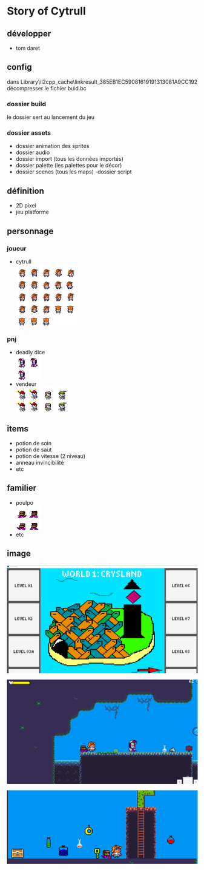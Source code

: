 # Story of Cytrull

## développer
- tom daret

## config

dans Library\il2cpp_cache\linkresult_385EB1EC59081619191313081A9CC192 décompresser le fichier buid.bc
### dossier build
le dossier sert au lancement du jeu

### dossier assets

- dossier animation des sprites
- dossier audio 
- dossier import (tous les données importés)
- dossier palette (les palettes pour le décor)
- dossier scenes (tous les maps)
-dossier script

## définition
- 2D pixel
- jeu platforme

## personnage

### joueur
 - cytrull  
 ![cytrull](img/perso1.png)

### pnj
- deadly dice  
![dede](img/DeadlyDice.png)
- vendeur  
![mineur](Assets/import/mineur.png)
![pharaon](Assets/import/pharaon.png)
![fermier](Assets/import/fermier.png)

## items
- potion de soin
- potion de saut
- potion de vitesse (2 niveau)
- anneau invincibilité
- etc 

## familier
- poulpo  
![poulpo](Assets/import/ChestFamilier.png)
- etc

## image
![menu](img/menu.png)

![level](img/level.png)

![liste](img/listeitems.png)

